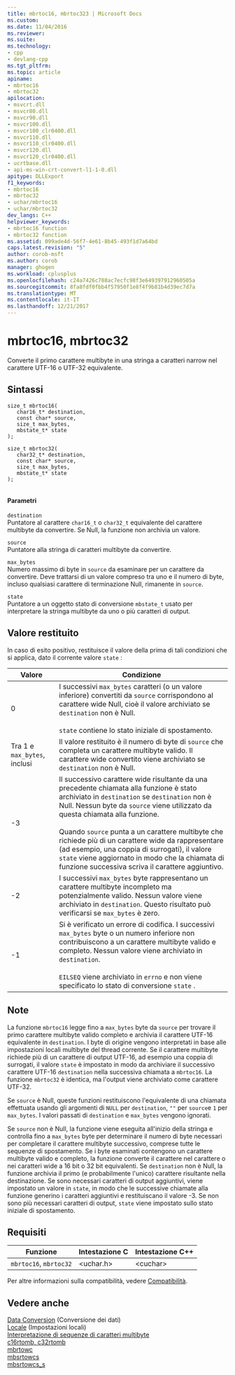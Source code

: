 ```yaml
---
title: mbrtoc16, mbrtoc323 | Microsoft Docs
ms.custom: 
ms.date: 11/04/2016
ms.reviewer: 
ms.suite: 
ms.technology:
- cpp
- devlang-cpp
ms.tgt_pltfrm: 
ms.topic: article
apiname:
- mbrtoc16
- mbrtoc32
apilocation:
- msvcrt.dll
- msvcr80.dll
- msvcr90.dll
- msvcr100.dll
- msvcr100_clr0400.dll
- msvcr110.dll
- msvcr110_clr0400.dll
- msvcr120.dll
- msvcr120_clr0400.dll
- ucrtbase.dll
- api-ms-win-crt-convert-l1-1-0.dll
apitype: DLLExport
f1_keywords:
- mbrtoc16
- mbrtoc32
- uchar/mbrtoc16
- uchar/mbrtoc32
dev_langs: C++
helpviewer_keywords:
- mbrtoc16 function
- mbrtoc32 function
ms.assetid: 099ade4d-56f7-4e61-8b45-493f1d7a64bd
caps.latest.revision: "5"
author: corob-msft
ms.author: corob
manager: ghogen
ms.workload: cplusplus
ms.openlocfilehash: c24a7426c788ac7ecfc98f3e649397912960505a
ms.sourcegitcommit: 8fa8fdf0fbb4f57950f1e8f4f9b81b4d39ec7d7a
ms.translationtype: MT
ms.contentlocale: it-IT
ms.lasthandoff: 12/21/2017
---
```

# <a name="mbrtoc16-mbrtoc32"></a>mbrtoc16, mbrtoc32
Converte il primo carattere multibyte in una stringa a caratteri narrow nel carattere UTF-16 o UTF-32 equivalente.  
  
## <a name="syntax"></a>Sintassi  
  
```  
size_t mbrtoc16(   
   char16_t* destination,   
   const char* source,   
   size_t max_bytes,   
   mbstate_t* state   
);  
  
size_t mbrtoc32(  
   char32_t* destination,   
   const char* source,   
   size_t max_bytes,   
   mbstate_t* state   
);  
  
```  
  
#### <a name="parameters"></a>Parametri  
 `destination`  
 Puntatore al carattere `char16_t` o `char32_t` equivalente del carattere multibyte da convertire. Se Null, la funzione non archivia un valore.  
  
 `source`  
 Puntatore alla stringa di caratteri multibyte da convertire.  
  
 `max_bytes`  
 Numero massimo di byte in `source` da esaminare per un carattere da convertire. Deve trattarsi di un valore compreso tra uno e il numero di byte, incluso qualsiasi carattere di terminazione Null, rimanente in `source`.  
  
 `state`  
 Puntatore a un oggetto stato di conversione `mbstate_t` usato per interpretare la stringa multibyte da uno o più caratteri di output.  
  
## <a name="return-value"></a>Valore restituito  
 In caso di esito positivo, restituisce il valore della prima di tali condizioni che si applica, dato il corrente valore `state` :  
  
|Valore|Condizione|  
|-----------|---------------|  
|0|I successivi `max_bytes` caratteri (o un valore inferiore) convertiti da `source` corrispondono al carattere wide Null, cioè il valore archiviato se `destination` non è Null.<br /><br /> `state` contiene lo stato iniziale di spostamento.|  
|Tra 1 e `max_bytes`, inclusi|Il valore restituito è il numero di byte di `source` che completa un carattere multibyte valido. Il carattere wide convertito viene archiviato se `destination` non è Null.|  
|-3|Il successivo carattere wide risultante da una precedente chiamata alla funzione è stato archiviato in `destination` se `destination` non è Null. Nessun byte da `source` viene utilizzato da questa chiamata alla funzione.<br /><br /> Quando  `source` punta a un carattere multibyte che richiede più di un carattere wide da rappresentare (ad esempio, una coppia di surrogati), il valore `state` viene aggiornato in modo che la chiamata di funzione successiva scriva il carattere aggiuntivo.|  
|-2|I successivi `max_bytes` byte rappresentano un carattere multibyte incompleto ma potenzialmente valido. Nessun valore viene archiviato in `destination`. Questo risultato può verificarsi se `max_bytes` è zero.|  
|-1|Si è verificato un errore di codifica. I successivi `max_bytes` byte o un numero inferiore non contribuiscono a un carattere multibyte valido e completo. Nessun valore viene archiviato in `destination`.<br /><br /> `EILSEQ` viene archiviato in `errno` e non viene specificato lo stato di conversione `state` .|  
  
## <a name="remarks"></a>Note  
 La funzione `mbrtoc16` legge fino a `max_bytes` byte da `source` per trovare il primo carattere multibyte valido completo e archivia il carattere UTF-16 equivalente in `destination`. I byte di origine vengono interpretati in base alle impostazioni locali multibyte del thread corrente. Se il carattere multibyte richiede più di un carattere di output UTF-16, ad esempio una coppia di surrogati, il valore `state` è impostato in modo da archiviare il successivo carattere UTF-16 `destination` nella successiva chiamata a `mbrtoc16`. La funzione `mbrtoc32` è identica, ma l'output viene archiviato come carattere UTF-32.  
  
 Se `source` è Null, queste funzioni restituiscono l'equivalente di una chiamata effettuata usando gli argomenti di `NULL` per `destination`, `""` per `source`e `1` per `max_bytes`. I valori passati di `destination` e `max_bytes` vengono ignorati.  
  
 Se `source` non è Null, la funzione viene eseguita all'inizio della stringa e controlla fino a `max_bytes` byte per determinare il numero di byte necessari per completare il carattere multibyte successivo, comprese tutte le sequenze di spostamento. Se i byte esaminati contengono un carattere multibyte valido e completo, la funzione converte il carattere nel carattere o nei caratteri wide a 16 bit o 32 bit equivalenti. Se `destination` non è Null, la funzione archivia il primo (e probabilmente l'unico) carattere risultante nella destinazione. Se sono necessari caratteri di output aggiuntivi, viene impostato un valore in `state`, in modo che le successive chiamate alla funzione generino i caratteri aggiuntivi e restituiscano il valore -3. Se non sono più necessari caratteri di output, `state` viene impostato sullo stato iniziale di spostamento.  
  
## <a name="requirements"></a>Requisiti  
  
|Funzione|Intestazione C|Intestazione C++|  
|--------------|--------------|------------------|  
|`mbrtoc16`,                `mbrtoc32`|\<uchar.h>|\<cuchar>|  
  
 Per altre informazioni sulla compatibilità, vedere [Compatibilità](../../c-runtime-library/compatibility.md).  
  
## <a name="see-also"></a>Vedere anche  
 [Data Conversion](../../c-runtime-library/data-conversion.md)  (Conversione dei dati)  
 [Locale](../../c-runtime-library/locale.md)  (Impostazioni locali)  
 [Interpretazione di sequenze di caratteri multibyte](../../c-runtime-library/interpretation-of-multibyte-character-sequences.md)   
 [c16rtomb, c32rtomb](../../c-runtime-library/reference/c16rtomb-c32rtomb1.md)   
 [mbrtowc](../../c-runtime-library/reference/mbrtowc.md)   
 [mbsrtowcs](../../c-runtime-library/reference/mbsrtowcs.md)   
 [mbsrtowcs_s](../../c-runtime-library/reference/mbsrtowcs-s.md)
